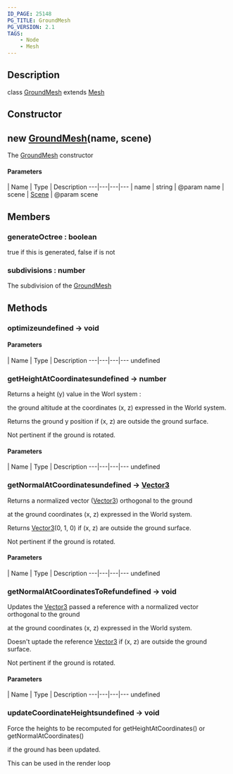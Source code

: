 ```yaml
---
ID_PAGE: 25148
PG_TITLE: GroundMesh
PG_VERSION: 2.1
TAGS:
    - Node
    - Mesh
---
```

## Description

class [GroundMesh](/classes/2.4/GroundMesh) extends [Mesh](/classes/2.4/Mesh)



## Constructor

## new [GroundMesh](/classes/2.4/GroundMesh)(name, scene)

The [GroundMesh](/classes/2.4/GroundMesh) constructor

#### Parameters
 | Name | Type | Description
---|---|---|---
 | name | string |    @param name
 | scene | [Scene](/classes/2.4/Scene) |    @param scene
## Members

### generateOctree : boolean

true if this is generated, false if is not

### subdivisions : number

The subdivision of the [GroundMesh](/classes/2.4/GroundMesh)

## Methods

### optimizeundefined &rarr; void



#### Parameters
 | Name | Type | Description
---|---|---|---
undefined
### getHeightAtCoordinatesundefined &rarr; number

Returns a height (y) value in the Worl system :

the ground altitude at the coordinates (x, z) expressed in the World system.

Returns the ground y position if (x, z) are outside the ground surface.

Not pertinent if the ground is rotated.

#### Parameters
 | Name | Type | Description
---|---|---|---
undefined
### getNormalAtCoordinatesundefined &rarr; [Vector3](/classes/2.4/Vector3)

Returns a normalized vector ([Vector3](/classes/2.4/Vector3)) orthogonal to the ground

at the ground coordinates (x, z) expressed in the World system.

Returns [Vector3](/classes/2.4/Vector3)(0, 1, 0) if (x, z) are outside the ground surface.

Not pertinent if the ground is rotated.

#### Parameters
 | Name | Type | Description
---|---|---|---
undefined
### getNormalAtCoordinatesToRefundefined &rarr; void

Updates the [Vector3](/classes/2.4/Vector3) passed a reference with a normalized vector orthogonal to the ground

at the ground coordinates (x, z) expressed in the World system.

Doesn't uptade the reference [Vector3](/classes/2.4/Vector3) if (x, z) are outside the ground surface.

Not pertinent if the ground is rotated.

#### Parameters
 | Name | Type | Description
---|---|---|---
undefined
### updateCoordinateHeightsundefined &rarr; void

Force the heights to be recomputed for getHeightAtCoordinates() or getNormalAtCoordinates()

if the ground has been updated.

This can be used in the render loop
